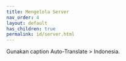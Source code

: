 ```yaml
---
title: Mengelola Server
nav_order: 4
layout: default
has_children: true
permalink: id/server.html
---
```


Gunakan caption Auto-Translate > Indonesia.